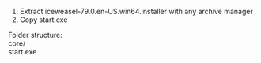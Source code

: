 1. Extract iceweasel-79.0.en-US.win64.installer with any archive manager
2. Copy start.exe

Folder structure:<br/>
core/<br/>
start.exe
